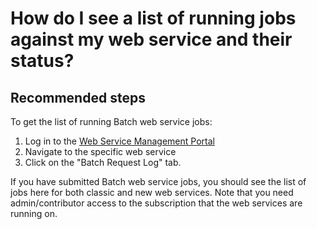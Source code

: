 <properties 
    pageTitle="How do I see a list of running jobs against my web service and their status?"
    description="How do I see a list of running jobs against my web service and their status?"
    service="microsoft.machinelearning"
    resource="webServices"
    authors="jajan17"
    displayOrder="2"
    selfHelpType="resource"
    supportTopicIds=""
    resourceTags=""
    productPesIds=""
    cloudEnvironments="public"
 	articleId="0e2a23c1-ec09-4d93-9366-abc3d3dfbd13"
/>

# How do I see a list of running jobs against my web service and their status?

## **Recommended steps**
To get the list of running Batch web service jobs:

1. Log in to the [Web Service Management Portal](https://services.azureml.net/)
2. Navigate to the specific web service
3. Click on the "Batch Request Log" tab.

If you have submitted Batch web service jobs, you should see the list of jobs here for both classic and new web services.
Note that you need admin/contributor access to the subscription that the web services are running on.
